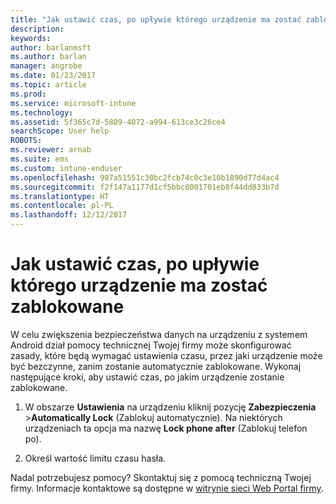```yaml
---
title: "Jak ustawić czas, po upływie którego urządzenie ma zostać zablokowane | Microsoft Docs"
description: 
keywords: 
author: barlanmsft
ms.author: barlan
manager: angrobe
ms.date: 01/23/2017
ms.topic: article
ms.prod: 
ms.service: microsoft-intune
ms.technology: 
ms.assetid: 5f365c7d-5889-4072-a994-613ce3c26ce4
searchScope: User help
ROBOTS: 
ms.reviewer: arnab
ms.suite: ems
ms.custom: intune-enduser
ms.openlocfilehash: 987a51551c30bc2fcb74c0c3e10b1890d77d4ac4
ms.sourcegitcommit: f2f147a1177d1cf5bbc8001701eb8f44dd833b7d
ms.translationtype: HT
ms.contentlocale: pl-PL
ms.lasthandoff: 12/12/2017
---
```

# <a name="how-to-set-the-amount-of-time-before-your-device-is-locked"></a>Jak ustawić czas, po upływie którego urządzenie ma zostać zablokowane

W celu zwiększenia bezpieczeństwa danych na urządzeniu z systemem Android dział pomocy technicznej Twojej firmy może skonfigurować zasady, które będą wymagać ustawienia czasu, przez jaki urządzenie może być bezczynne, zanim zostanie automatycznie zablokowane. Wykonaj następujące kroki, aby ustawić czas, po jakim urządzenie zostanie zablokowane.

1.  W obszarze **Ustawienia** na urządzeniu kliknij pozycję **Zabezpieczenia** &gt;**Automatically Lock** (Zablokuj automatycznie). Na niektórych urządzeniach ta opcja ma nazwę **Lock phone after** (Zablokuj telefon po).

2.  Określ wartość limitu czasu hasła.

Nadal potrzebujesz pomocy? Skontaktuj się z pomocą techniczną Twojej firmy. Informacje kontaktowe są dostępne w [witrynie sieci Web Portal firmy](https://portal.manage.microsoft.com#HelpDeskDialog).
